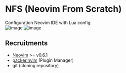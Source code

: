 # NFS (Neovim From Scratch)
Configuration Neovim IDE with Lua config<br />
![image](https://github.com/dionannd/nfs/blob/main/ss/screenshoot-1.png)
![image](https://github.com/dionannd/nfs/blob/main/ss/screenshoot.png)

## Recruitments
- [Neovim](https://neovim.io/) >= v0.6.1
- [packer.nvim](https://github.com/wbthomason/packer.nvim#quickstart) (Plugin Manager)
- git (cloning repository)
